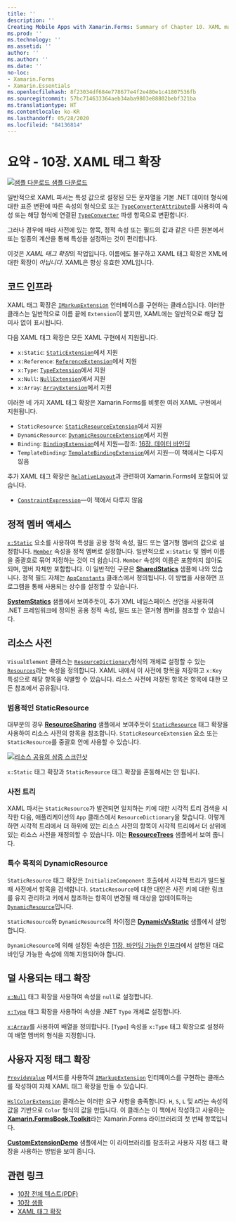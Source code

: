 ```yaml
---
title: ''
description: ''
Creating Mobile Apps with Xamarin.Forms: Summary of Chapter 10. XAML markup extensions''
ms.prod: ''
ms.technology: ''
ms.assetid: ''
author: ''
ms.author: ''
ms.date: ''
no-loc:
- Xamarin.Forms
- Xamarin.Essentials
ms.openlocfilehash: 8f23034df684e778677e4f2e480e1c41807536fb
ms.sourcegitcommit: 57bc714633364aeb34aba9803e88802bebf321ba
ms.translationtype: HT
ms.contentlocale: ko-KR
ms.lasthandoff: 05/28/2020
ms.locfileid: "84136814"
---
```

# <a name="summary-of-chapter-10-xaml-markup-extensions"></a>요약 - 10장. XAML 태그 확장

[![샘플 다운로드](~/media/shared/download.png) 샘플 다운로드](https://github.com/xamarin/xamarin-forms-book-samples/tree/master/Chapter10)

일반적으로 XAML 파서는 특성 값으로 설정된 모든 문자열을 기본 .NET 데이터 형식에 대한 표준 변환에 따른 속성의 형식으로 또는 [`TypeConverterAttribute`](xref:Xamarin.Forms.TypeConverterAttribute)를 사용하여 속성 또는 해당 형식에 연결된 [`TypeConverter`](xref:Xamarin.Forms.TypeConverter) 파생 항목으로 변환합니다.

그러나 경우에 따라 사전에 있는 항목, 정적 속성 또는 필드의 값과 같은 다른 원본에서 또는 일종의 계산을 통해 특성을 설정하는 것이 편리합니다.

이것은 *XAML 태그 확장*의 작업입니다. 이름에도 불구하고 XAML 태그 확장은 XML에 대한 확장이 *아닙니다*. XAML은 항상 유효한 XML입니다.

## <a name="the-code-infrastructure"></a>코드 인프라

XAML 태그 확장은 [`IMarkupExtension`](xref:Xamarin.Forms.Xaml.IMarkupExtension) 인터페이스를 구현하는 클래스입니다. 이러한 클래스는 일반적으로 이름 끝에 `Extension`이 붙지만, XAML에는 일반적으로 해당 접미사 없이 표시됩니다.

다음 XAML 태그 확장은 모든 XAML 구현에서 지원됩니다.

- `x:Static`: [`StaticExtension`](xref:Xamarin.Forms.Xaml.StaticExtension)에서 지원
- `x:Reference`: [`ReferenceExtension`](xref:Xamarin.Forms.Xaml.ReferenceExtension)에서 지원
- `x:Type`: [`TypeExtension`](xref:Xamarin.Forms.Xaml.TypeExtension)에서 지원
- `x:Null`: [`NullExtension`](xref:Xamarin.Forms.Xaml.NullExtension)에서 지원
- `x:Array`: [`ArrayExtension`](xref:Xamarin.Forms.Xaml.ArrayExtension)에서 지원

이러한 네 가지 XAML 태그 확장은 Xamarin.Forms를 비롯한 여러 XAML 구현에서 지원됩니다.

- `StaticResource`: [`StaticResourceExtension`](xref:Xamarin.Forms.Xaml.StaticResourceExtension)에서 지원
- `DynamicResource`: [`DynamicResourceExtension`](xref:Xamarin.Forms.Xaml.DynamicResourceExtension)에서 지원
- `Binding`: [`BindingExtension`](xref:Xamarin.Forms.Xaml.BindingExtension)에서 지원&mdash;참조: [16장. 데이터 바인딩](chapter16.md)
- `TemplateBinding`: [`TemplateBindingExtension`](xref:Xamarin.Forms.Xaml.TemplateBindingExtension)에서 지원&mdash;이 책에서는 다루지 않음

추가 XAML 태그 확장은 [`RelativeLayout`](xref:Xamarin.Forms.RelativeLayout)과 관련하여 Xamarin.Forms에 포함되어 있습니다.

- [`ConstraintExpression`](xref:Xamarin.Forms.ConstraintExpression)&mdash;이 책에서 다루지 않음

## <a name="accessing-static-members"></a>정적 멤버 액세스

[`x:Static`](xref:Xamarin.Forms.Xaml.StaticExtension) 요소를 사용하여 특성을 공용 정적 속성, 필드 또는 열거형 멤버의 값으로 설정합니다. [`Member`](xref:Xamarin.Forms.Xaml.StaticExtension.Member) 속성을 정적 멤버로 설정합니다. 일반적으로 `x:Static` 및 멤버 이름을 중괄호로 묶어 지정하는 것이 더 쉽습니다. `Member` 속성의 이름은 포함하지 않아도 되며, 멤버 자체만 포함합니다. 이 일반적인 구문은 [**SharedStatics**](https://github.com/xamarin/xamarin-forms-book-samples/tree/master/Chapter10/SharedStatics) 샘플에 나와 있습니다. 정적 필드 자체는 [`AppConstants`](https://github.com/xamarin/xamarin-forms-book-samples/blob/master/Chapter10/SharedStatics/SharedStatics/SharedStatics/AppConstants.cs) 클래스에서 정의됩니다. 이 방법을 사용하면 프로그램을 통해 사용되는 상수를 설정할 수 있습니다.

[**SystemStatics**](https://github.com/xamarin/xamarin-forms-book-samples/tree/master/Chapter10/SystemStatics) 샘플에서 보여주듯이, 추가 XML 네임스페이스 선언을 사용하여 .NET 프레임워크에 정의된 공용 정적 속성, 필드 또는 열거형 멤버를 참조할 수 있습니다.

## <a name="resource-dictionaries"></a>리소스 사전

`VisualElement` 클래스는 [`ResourceDictionary`](xref:Xamarin.Forms.ResourceDictionary)형식의 개체로 설정할 수 있는 [`Resources`](xref:Xamarin.Forms.VisualElement.Resources)라는 속성을 정의합니다. XAML 내에서 이 사전에 항목을 저장하고 `x:Key` 특성으로 해당 항목을 식별할 수 있습니다. 리소스 사전에 저장된 항목은 항목에 대한 모든 참조에서 공유됩니다.

### <a name="staticresource-for-most-purposes"></a>범용적인 StaticResource

대부분의 경우 [**ResourceSharing**](https://github.com/xamarin/xamarin-forms-book-samples/tree/master/Chapter10/ResourceSharing) 샘플에서 보여주듯이 [`StaticResource`](xref:Xamarin.Forms.Xaml.StaticResourceExtension) 태그 확장을 사용하여 리소스 사전의 항목을 참조합니다. `StaticResourceExtension` 요소 또는 `StaticResource`를 중괄호 안에 사용할 수 있습니다.

[![리소스 공유의 삼중 스크린샷](images/ch10fg03-small.png "리소스 공유")](images/ch10fg03-large.png#lightbox "리소스 공유")

`x:Static` 태그 확장과 `StaticResource` 태그 확장을 혼동해서는 안 됩니다.

### <a name="a-tree-of-dictionaries"></a>사전 트리

XAML 파서는 `StaticResource`가 발견되면 일치하는 키에 대한 시각적 트리 검색을 시작한 다음, 애플리케이션의 `App` 클래스에서 `ResourceDictionary`을 찾습니다. 이렇게 하면 시각적 트리에서 더 하위에 있는 리소스 사전의 항목이 시각적 트리에서 더 상위에 있는 리소스 사전을 재정의할 수 있습니다. 이는 [**ResourceTrees**](https://github.com/xamarin/xamarin-forms-book-samples/tree/master/Chapter10/ResourceTrees) 샘플에서 보여 줍니다.

### <a name="dynamicresource-for-special-purposes"></a>특수 목적의 DynamicResource

`StaticResource` 태그 확장은 `InitializeComponent` 호출에서 시각적 트리가 빌드될 때 사전에서 항목을 검색합니다. `StaticResource`에 대한 대안은 사전 키에 대한 링크를 유지 관리하고 키에서 참조하는 항목이 변경될 때 대상을 업데이트하는 [`DynamicResource`](xref:Xamarin.Forms.Xaml.DynamicResourceExtension)입니다.

`StaticResource`와 `DynamicResource`의 차이점은 [**DynamicVsStatic**](https://github.com/xamarin/xamarin-forms-book-samples/tree/master/Chapter10/DynamicVsStatic) 샘플에서 설명합니다.

`DynamicResource`에 의해 설정된 속성은 [11장, 바인딩 가능한 인프라](chapter11.md)에서 설명된 대로 바인딩 가능한 속성에 의해 지원되어야 합니다.

## <a name="lesser-used-markup-extensions"></a>덜 사용되는 태그 확장

[`x:Null`](xref:Xamarin.Forms.Xaml.NullExtension) 태그 확장을 사용하여 속성을 `null`로 설정합니다.

[`x:Type`](xref:Xamarin.Forms.Xaml.TypeExtension) 태그 확장을 사용하여 속성을 .NET `Type` 개체로 설정합니다.

[`x:Array`](xref:Xamarin.Forms.Xaml.ArrayExtension)를 사용하여 배열을 정의합니다. [`Type`] 속성을 `x:Type` 태그 확장으로 설정하여 배열 멤버의 형식을 지정합니다.

## <a name="a-custom-markup-extension"></a>사용자 지정 태그 확장

[`ProvideValue`](xref:Xamarin.Forms.Xaml.IMarkupExtension.ProvideValue(System.IServiceProvider)) 메서드를 사용하여 [`IMarkupExtension`](xref:Xamarin.Forms.Xaml.IMarkupExtension) 인터페이스를 구현하는 클래스를 작성하여 자체 XAML 태그 확장을 만들 수 있습니다.

[`HslColorExtension`](https://github.com/xamarin/xamarin-forms-book-samples/blob/master/Libraries/Xamarin.FormsBook.Toolkit/Xamarin.FormsBook.Toolkit/HslColorExtension.cs) 클래스는 이러한 요구 사항을 충족합니다. `H`, `S`, `L` 및 `A`라는 속성의 값을 기반으로 `Color` 형식의 값을 만듭니다. 이 클래스는 이 책에서 작성하고 사용하는 [**Xamarin.FormsBook.Toolkit**](https://github.com/xamarin/xamarin-forms-book-samples/tree/master/Libraries/Xamarin.FormsBook.Toolkit)라는 Xamarin.Forms 라이브러리의 첫 번째 항목입니다.

[**CustomExtensionDemo**](https://github.com/xamarin/xamarin-forms-book-samples/tree/master/Chapter10/CustomExtensionDemo) 샘플에서는 이 라이브러리를 참조하고 사용자 지정 태그 확장을 사용하는 방법을 보여 줍니다.

## <a name="related-links"></a>관련 링크

- [10장 전체 텍스트(PDF)](https://download.xamarin.com/developer/xamarin-forms-book/XamarinFormsBook-Ch10-Apr2016.pdf)
- [10장 샘플](https://github.com/xamarin/xamarin-forms-book-samples/tree/master/Chapter10)
- [XAML 태그 확장](~/xamarin-forms/xaml/markup-extensions/index.md)
